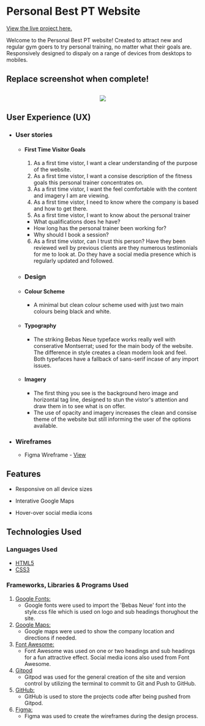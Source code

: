 # Personal Best PT Website #

[View the live project here.](https://liamsmith3194.github.io/personal-best-pt/)

Welcome to the Personal Best PT website! Created to attract new and regular gym goers to try personal training, no matter what their goals are.
Responsively designed to dispaly on a range of devices from desktops to mobiles.

## Replace screenshot when complete!
<h2 align="center"><img src="https://i.ibb.co/TYvTXz1/Example-CI.png"></h2>

## User Experience (UX)

-   ### User stories

    -   #### First Time Visitor Goals

        1. As a first time vistor, I want a clear understanding of the purpose of the website.
        1. As a first time vistor, I want a consise description of the fitness goals this personal trainer concentrates on.
        1. As a first time vistor, I want the feel comfortable with the content and imagery I am are viewing.
        1. As a first time vistor, I need to know where the company is based and how to get there.
        1. As a first time vistor, I want to know about the personal trainer
        - What qualifications does he have?
        - How long has the personal trainer been working for?
        - Why should I book a session?
        6. As a first time vistor, can I trust this person? Have they been reviewed well by previous clients are they numerous testimonials for me to look at. Do they have a social media presence which is regularly updated and followed.

    -   ### Design

    -   #### Colour Scheme
        -   A minimal but clean colour scheme used with just two main colours being black and white.
    -   #### Typography
        -   The striking Bebas Neue typeface works really well with conserative Montserrat; used for the main body of the website. The difference in style creates a clean modern look and feel. Both typefaces have a fallback of sans-serif incase of any import issues.
    -   #### Imagery
        -   The first thing you see is the background hero image and horizontal tag line, designed to stun the vistor's attention and draw them in to see what is on offer.
        - The use of opacity and imagery increases the clean and consise theme of the website but still informing the user of the options available.

*   ### Wireframes

    -   Figma Wireframe - [View](https://www.figma.com/file/tCFc2KjZXoKyhLA5IGsVam/Code-Institute-Portfolio-1?node-id=0%3A1)

## Features

-   Responsive on all device sizes

-   Interative Google Maps

-   Hover-over social media icons

## Technologies Used

### Languages Used

-   [HTML5](https://en.wikipedia.org/wiki/HTML5)
-   [CSS3](https://en.wikipedia.org/wiki/Cascading_Style_Sheets)

### Frameworks, Libraries & Programs Used

1. [Google Fonts:](https://fonts.google.com/)
    - Google fonts were used to import the 'Bebas Neue' font into the style.css file which is used on logo and sub headings thorughout the site.
1. [Google Maps:](https://www.google.com/maps)
    - Google maps were used to show the company location and directions if needed.
1. [Font Awesome:](https://fontawesome.com/)
    - Font Awesome was used on one or two headings and sub headings for a fun attractive effect. Social media icons also used from Font Awesome.
1. [Gitpod](https://gitpod.io/)
    - Gitpod was used for the general creation of the site and version control by utilizing the terminal to commit to Git and Push to GitHub.
1. [GitHub:](https://github.com/)
    - GitHub is used to store the projects code after being pushed from Gitpod.
1. [Figma:](https://figma.com/)
    - Figma was used to create the wireframes during the design process.

